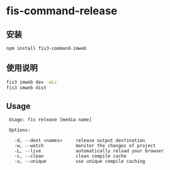 # fis-command-release

## 安装

```base
npm install fis3-command-imweb
```

## 使用说明

```bash
fis3 imweb dev -wLc
fis3 imweb dist
```

## Usage

     Usage: fis release [media name]

     Options:

       -d, --dest <names>     release output destination
       -w, --watch            monitor the changes of project
       -L, --live             automatically reload your browser
       -c, --clean            clean compile cache
       -u, --unique           use unique compile caching
